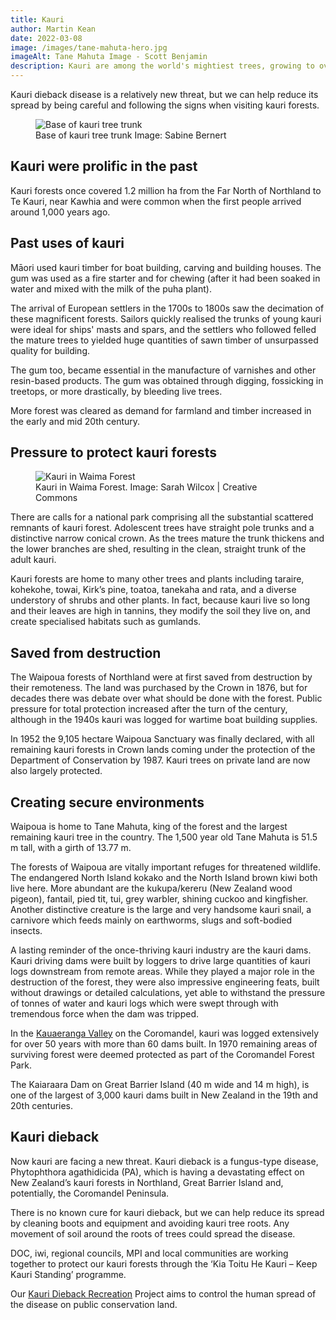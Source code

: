 ```yaml
---
title: Kauri
author: Martin Kean
date: 2022-03-08
image: /images/tane-mahuta-hero.jpg
imageAlt: Tane Mahuta Image - Scott Benjamin
description: Kauri are among the world's mightiest trees, growing to over 50 m tall, with trunk girths up to 16 m, and living for over 2,000 years.
---
```


Kauri dieback disease is a relatively new threat, but we can help reduce its spread by being careful and following the signs when visiting kauri forests.

<figure>
    <img src="/images/kauri-waipoua-base-1200.jpg"
         alt="Base of kauri tree trunk">
    <figcaption>Base of kauri tree trunk Image: Sabine Bernert</figcaption>
</figure>

## Kauri were prolific in the past

Kauri forests once covered 1.2 million ha from the Far North of Northland to Te Kauri, near Kawhia and were common when the first people arrived around 1,000 years ago.

## Past uses of kauri

Māori used kauri timber for boat building, carving and building houses. The gum was used as a fire starter and for chewing (after it had been soaked in water and mixed with the milk of the puha plant).

The arrival of European settlers in the 1700s to 1800s saw the decimation of these magnificent forests. Sailors quickly realised the trunks of young kauri were ideal for ships' masts and spars, and the settlers who followed felled the mature trees to yielded huge quantities of sawn timber of unsurpassed quality for building.

The gum too, became essential in the manufacture of varnishes and other resin-based products. The gum was obtained through digging, fossicking in treetops, or more drastically, by bleeding live trees.

More forest was cleared as demand for farmland and timber increased in the early and mid 20th century.

## Pressure to protect kauri forests

<figure>
    <img src="/images/waima-forest-kauri-390.jpg"
         alt="Kauri in Waima Forest">
    <figcaption>Kauri in Waima Forest. Image: Sarah Wilcox | Creative Commons</figcaption>
</figure>

There are calls for a national park comprising all the substantial scattered remnants of kauri forest. Adolescent trees have straight pole trunks and a distinctive narrow conical crown. As the trees mature the trunk thickens and the lower branches are shed, resulting in the clean, straight trunk of the adult kauri.

Kauri forests are home to many other trees and plants including taraire, kohekohe, towai, Kirk’s pine, toatoa, tanekaha and rata, and a diverse understory of shrubs and other plants. In fact, because kauri live so long and their leaves are high in tannins, they modify the soil they live on, and create specialised habitats such as gumlands. 

## Saved from destruction

The Waipoua forests of Northland were at first saved from destruction by their remoteness. The land was purchased by the Crown in 1876, but for decades there was debate over what should be done with the forest. Public pressure for total protection increased after the turn of the century, although in the 1940s kauri was logged for wartime boat building supplies.

In 1952 the 9,105 hectare Waipoua Sanctuary was finally declared, with all remaining kauri forests in Crown lands coming under the protection of the Department of Conservation by 1987. Kauri trees on private land are now also largely protected.

## Creating secure environments
Waipoua is home to Tane Mahuta, king of the forest and the largest remaining kauri tree in the country. The 1,500 year old Tane Mahuta is 51.5 m tall, with a girth of 13.77 m.

The forests of Waipoua are vitally important refuges for threatened wildlife. The endangered North Island kokako and the North Island brown kiwi both live here. More abundant are the kukupa/kereru (New Zealand wood pigeon), fantail, pied tit, tui, grey warbler, shining cuckoo and kingfisher. Another distinctive creature is the large and very handsome kauri snail, a carnivore which feeds mainly on earthworms, slugs and soft-bodied insects.

A lasting reminder of the once-thriving kauri industry are the kauri dams. Kauri driving dams were built by loggers to drive large quantities of kauri logs downstream from remote areas. While they played a major role in the destruction of the forest, they were also impressive engineering feats, built without drawings or detailed calculations, yet able to withstand the pressure of tonnes of water and kauri logs which were swept through with tremendous force when the dam was tripped.

In the [Kauaeranga Valley](https://www.doc.govt.nz/parks-and-recreation/places-to-go/coromandel/places/coromandel-forest-park/kauaeranga-valley/) on the Coromandel, kauri was logged extensively for over 50 years with more than 60 dams built. In 1970 remaining areas of surviving forest were deemed protected as part of the Coromandel Forest Park.

The Kaiaraara Dam on Great Barrier Island (40 m wide and 14 m high), is one of the largest of 3,000 kauri dams built in New Zealand in the 19th and 20th centuries.

## Kauri dieback
Now kauri are facing a new threat. Kauri dieback is a fungus-type disease, Phytophthora agathidicida (PA), which is having a devastating effect on New Zealand’s kauri forests in Northland, Great Barrier Island and, potentially, the Coromandel Peninsula.

There is no known cure for kauri dieback, but we can help reduce its spread by cleaning boots and equipment and avoiding kauri tree roots. Any movement of soil around the roots of trees could spread the disease.

DOC, iwi, regional councils, MPI and local communities are working together to protect our kauri forests through the ‘Kia Toitu He Kauri – Keep Kauri Standing’ programme. 

Our [Kauri Dieback Recreation](https://www.doc.govt.nz/nature/pests-and-threats/diseases/kauri-dieback/) Project aims to control the human spread of the disease on public conservation land.
